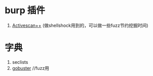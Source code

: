 # burp 插件

1. [Activescan++](https://github.com/portswigger/active-scan-plus-plus) (做shellshock用到的，可以做一些fuzz节约挖掘时间)


# 字典

1. seclists
2. [gobuster](https://github.com/digination/dirbuster-ng) //fuzz用

